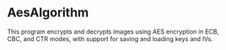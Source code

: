 # AesAlgorithm
This program encrypts and decrypts images using AES encryption in ECB, CBC, and CTR modes, with support for saving and loading keys and IVs.
